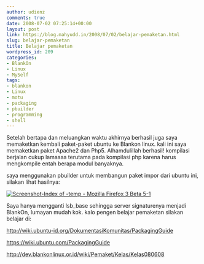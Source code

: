 ```yaml
---
author: udienz
comments: true
date: 2008-07-02 07:25:14+00:00
layout: post
link: https://blog.mahyudd.in/2008/07/02/belajar-pemaketan.html
slug: belajar-pemaketan
title: Belajar pemaketan
wordpress_id: 209
categories:
- BlankOn
- Linux
- MySelf
tags:
- blankon
- Linux
- motu
- packaging
- pbuilder
- programming
- shell
---
```


Setelah bertapa dan meluangkan waktu akhirnya berhasil juga saya memaketkan kembali paket-paket ubuntu ke Blankon linux. kali ini saya memaketkan paket Apache2 dan Php5. Alhamdulillah berhasil! kompilasi berjalan cukup lamaaaa terutama pada kompilasi php karena harus mengkompile entah berapa modul banyaknya.

saya menggunakan pbuilder untuk membangun paket impor dari ubuntu ini, silakan lihat hasilnya:

[![Screenshot-Index of -temp - Mozilla Firefox 3 Beta 5-1](http://farm4.static.flickr.com/3137/2629868781_0eed3a61ed.jpg)](http://www.flickr.com/photos/udienz/2629868781/)

Saya hanya mengganti lsb_base sehingga server signaturenya menjadi BlankOn, lumayan mudah kok. kalo pengen belajar pemaketan silakan belajar di:

http://wiki.ubuntu-id.org/DokumentasiKomunitas/PackagingGuide

https://wiki.ubuntu.com/PackagingGuide

http://dev.blankonlinux.or.id/wiki/Pemaket/Kelas/Kelas080608
